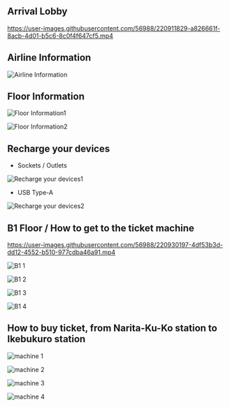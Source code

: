 ## Arrival Lobby

https://user-images.githubusercontent.com/56988/220911829-a826661f-8acb-4d01-b5c6-8c0f4f647cf5.mp4

## Airline Information

![Airline Information](https://user-images.githubusercontent.com/56988/220918111-adf4abfd-3bdc-4174-adef-420380db383c.jpg)

## Floor Information

![Floor Information1](https://user-images.githubusercontent.com/56988/220923534-a0ec14bc-d5fd-4c40-a5d5-1657a41e1607.jpg)

![Floor Information2](https://user-images.githubusercontent.com/56988/220914073-6b2d9734-805b-4709-be7f-2a9894e6cf13.jpg)

## Recharge your devices

- Sockets / Outlets

![Recharge your devices1](https://user-images.githubusercontent.com/56988/220912819-0f1c8873-32c2-43f1-9ae2-4437a2a9f5bf.jpg)

- USB Type-A

![Recharge your devices2](https://user-images.githubusercontent.com/56988/220912999-0188b9af-e415-41f8-ba8c-50a3a277e078.jpg)

## B1 Floor / How to get to the ticket machine

https://user-images.githubusercontent.com/56988/220930197-4df53b3d-dd12-4552-b510-977cdba46a91.mp4

![B1 1](https://user-images.githubusercontent.com/56988/220930071-0203ab13-11cc-42ca-951f-3ca005633bee.jpg)

![B1 2](https://user-images.githubusercontent.com/56988/220931036-9e9b88c7-d735-44c8-bd3b-86dc19150a3a.jpg)

![B1 3](https://user-images.githubusercontent.com/56988/220932421-917eaf07-386f-402c-9315-eab4939577fa.jpg)

![B1 4](https://user-images.githubusercontent.com/56988/220932585-dc7b2cb7-8c17-43b3-9431-2db16f199ba5.jpg)

## How to buy ticket, from Narita-Ku-Ko station to Ikebukuro station

![machine 1](https://user-images.githubusercontent.com/56988/220945604-7b576e63-aaac-4bf0-93e9-5c9a4b893ac3.png)

![machine 2](https://user-images.githubusercontent.com/56988/220946673-29b43a53-d130-481c-80c4-12577518d5bf.png)

![machine 3](https://user-images.githubusercontent.com/56988/220952510-9884d1f1-c69e-47ba-8daf-f10d5c01976d.png)

![machine 4](https://user-images.githubusercontent.com/56988/220957016-d64779df-68b3-48f1-a711-8ad300fb5956.png)
